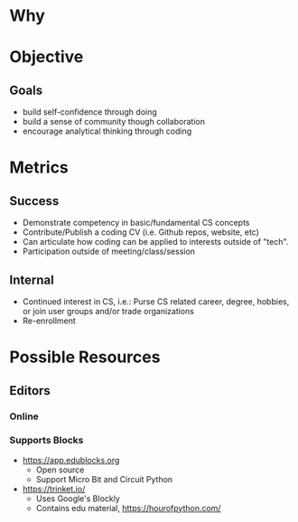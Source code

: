 # Why

# Objective

## Goals
* build self-confidence through doing
* build a sense of community though collaboration
* encourage analytical thinking through coding

# Metrics
## Success
* Demonstrate competency in basic/fundamental CS concepts
* Contribute/Publish a coding CV (i.e. Github repos, website, etc)
* Can articulate how coding can be applied to interests outside of "tech".
* Participation outside of meeting/class/session

## Internal
* Continued interest in CS, i.e.:
   Purse CS related career, degree, hobbies, or join user groups and/or trade organizations
* Re-enrollment

# Possible Resources

## Editors
### Online
### Supports Blocks
* https://app.edublocks.org
	* Open source
	* Support Micro Bit and Circuit Python
* https://trinket.io/
	* Uses Google's Blockly
	* Contains edu material, https://hourofpython.com/
<!--stackedit_data:
eyJoaXN0b3J5IjpbNTM3MTAwNDc1LDMxODk0ODgzMywxMjY5MT
U4MzM5XX0=
-->